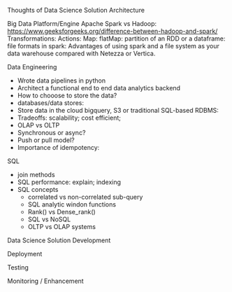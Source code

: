 Thoughts of Data Science Solution Architecture

Big Data Platform/Engine
Apache Spark vs Hadoop: https://www.geeksforgeeks.org/difference-between-hadoop-and-spark/ 
Transformations: 
Actions: 
Map: 
flatMap: 
partition of an RDD or a dataframe: 
file formats in spark: 
Advantages of using spark and a file system as your data warehouse compared with Netezza or Vertica. 

Data Engineering 
* Wrote data pipelines in python 
* Architect a functional end to end data analytics backend 
* How to chooose to store the data? 
* databases/data stores: 
* Store data in the cloud bigquery, S3 or traditional SQL-based RDBMS: 
* Tradeoffs: scalability; cost efficient; 
* OLAP vs OLTP 
* Synchronous or async? 
* Push or pull model? 
* Importance of idempotency: 


SQL 
* join methods 
* SQL performance: explain; indexing
* SQL concepts
  * correlated vs non-correlated sub-query 
  * SQL analytic windon functions
  * Rank() vs Dense_rank()
  * SQL vs NoSQL
  * OLTP vs OLAP systems

Data Science Solution Development 

Deployment 

Testing 

Monitoring / Enhancement 

